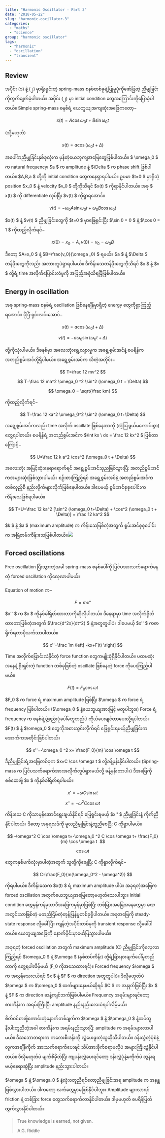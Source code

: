 ```yaml
---
title: "Harmonic Oscillator - Part 3"
date: "2018-05-22"
slug: "harmonic-oscillator-3"
categories:
  - "maths"
  - "science"
group: "harmonic oscillator"
tags:
  - "harmonic"
  - "oscillation"
  - "transient"
---
```


## Review

အပိုင်း (၁) နဲ့ (၂) မှာရိုးရှင်းတဲ့ spring-mass စနစ်တစ်ခုရဲ့ပြုမူပုံကိုဖော်ပြတဲ့ ညီမျှခြင်းကိုတွက်ချက်ခဲ့ပါတယ်။ အပိုင်း (၂) မှာ initial condition တွေအကြောင်းကိုပြောခဲ့ပါတယ်။ Simple spring-mass စနစ်ရဲ့ ယေဘူယျအကျဆုံးအဖြေကတော့−

$$
x(t)=A \cos \omega_0 t + B \sin \omega_0 t
$$

(သို့မဟုတ်)

$$
x(t)=a \cos (\omega_0 t + \Delta)
$$

အပေါ်ကညီမျှခြင်းနှစ်ခုလုံးက မှန်တဲ့ယေဘူကျအဖြေတွေဖြစ်ပါတယ်။ $ \omega_0 $ က natural frequency၊ $a $ က amplitude နဲ့ $\Delta $ က phase shift ဖြစ်ပါတယ်။ $A,B,a $ တို့ကို initial condition တွေကနေရှာရပါမယ်။ ဥပမာ $t=0 $ မှာရှိတဲ့ position $x_0 $ နဲ့ velocity $v_0 $ တို့ကိုသိရင် $x(t) $ ကိုရှာနိုင်ပါတယ်။ အခု $ x(t) $ ကို differentiate လုပ်ပြီး $v(t) $ ကိုရှာရအောင်။

$$
v(t)=-\omega_0 A \sin \omega_0 t + \omega_0 B \cos \omega_0 t
$$

$x(t) $ နဲ့ $v(t) $ ညီမျှခြင်းတွေကို $t=0 $ မှာဖြေရှင်းပြီး $\sin 0 = 0 $ နဲ့ $\cos 0 = 1 $ ကိုထည့်လိုက်ရင်−

$$
x(0)=x_0=A, v(0)=v_0=\omega_0 B
$$

ဒီတော့ $A=x_0 $ နဲ့ $B=\frac{v_0}{\omega \_0} $ ရမယ်။ $a $ နဲ့ $\Delta $ တန်ဖိုးတွေကိုလည်း အလားတူပဲရှာရပါမယ်။ ဒီကိန်းသေတန်ဖိုးတွေကိုသိရင် $x $ နဲ့ $v $ တို့ရဲ့ time အလိုက်ပြောင်းလဲမှုကို အပြည့်အစုံသိရပြီဖြစ်ပါတယ်။

## Energy in oscillation

အခု spring-mass စနစ်ရဲ့ oscillation ဖြစ်နေချိန်မှာရှိတဲ့ energy တွေကိုရှာကြည့်ရအောင်။ ပိုပြီ:ရှင်းလင်းအောင်−

$$
x(t)= a \cos (\omega_0 t + \Delta)
$$

$$
v(t)=-a \omega_0 \sin (\omega_0 t + \Delta)
$$

တို့ကိုသုံးပါမယ်။ ဒီစနစ်မှာ အလေးတုံးရွေ့လျားမှုက အရွေ့စွမ်းအင်နဲ့ စပရိန်က အတည်စွမ်းအင်တို့ရှိပါမယ်။ အရွေ့စွမ်းအင်က သိတဲ့အတိုင်း−

$$
T=\frac 12 mv^2
$$

$$
T=\frac 12 ma^2 \omega_0 ^2 \sin^2 (\omega_0 t + \Delta)
$$

$$
\omega_0 = \sqrt{\frac km}
$$

ကိုထည့်လိုက်ရင်−

$$
T=\frac 12 ka^2 \omega_0^2 \sin^2 (\omega_0 t+\Delta)
$$

အရွေ့စွမ်းအင်ကလည်း time အလိုက် oscillate ဖြစ်နေတာကို (အံ့သြဖွယ်မကောင်းစွာ) တွေ့ရပါတယ်။ စပရိန်ရဲ့ အတည်စွမ်းအင်က $\int kx \ dx = \frac 12 kx^2 $ ဖြစ်တာကြောင့်−

$$
U=\frac 12 k a^2 \cos^2 (\omega_0 t + \Delta)
$$

အလေးတုံး အမြင့်ဆုံးနေရာရောက်ရင် အရွေ့စွမ်းအင်သုညဖြစ်သွားပြီ: အတည်စွမ်းအင်ကအများဆုံးဖြစ်သွားပါမယ်။ စဉ်းစားကြည့်ရင် အရွေ့စွမ်းအင်နဲ့ အတည်စွမ်းအင်က တစ်လှည့်စီ နည်းလိုက်များလိုက်ဖြစ်နေပါတယ်။ ဒါပေမယ့် စွမ်းအင်စုစုပေါင်းက ကိန်းသေဖြစ်ရပါမယ်။

$$
T+U=\frac 12 ka^2 [\sin^2 (\omega_0 t+\Delta) + \cos^2 (\omega_0 t + \Delta)] = \frac 12 ka^2
$$

$k $ နဲ့ $a $ (maximum amplitude) က ကိန်းသေဖြစ်တဲ့အတွက် စွမ်းအင်စုစုပေါင်းက အမြဲတမ်းကိန်းသေဖြစ်ပါတယ်။![](images/KE-vs-PE-in-oscillation.png)

## Forced oscillations

Free oscillation ပြီးသွားတဲ့အခါ spring-mass စနစ်ပေါ်ကို ပြင်ပအားသက်ရောက်နေတဲ့ forced oscillation ကိုလေ့လာပါမယ်။

Equation of motion က−

$$
F=mx''
$$

$x'' $ က $x $ ကိုနှစ်ခါရှိတ်ထားတာကိုဆိုလိုပါတယ်။ ဒီနေရာမှာ time အလိုက်ရှိတ်ထားတာဖြစ်တဲ့အတွက် $\frac{d^2x}{dt^2} $ နဲ့အတူတူပါပဲ။ ဒါပေမယ့် $x'' $ ကစာရိုက်ရတာပိုသက်သာပါတယ်။

$$
x''=\frac 1m \left[ -kx+F(t) \right]
$$

Time အလိုက်ပြောင်းလဲနိုင်တဲ့ force function တွေကမျိုးစုံရှိနိုင်ပါတယ်။ ပထမဆုံးအနေနဲ့ ရိုးရှင်းတဲ့ function တစ်ခုဖြစ်တဲ့ oscillate ဖြစ်နေတဲ့ force ကိုပေးကြည့်ပါမယ်။

$$
F(t)=F_0 \cos \omega t
$$

$F_0 $ က force ရဲ့ maximum amplitude ဖြစ်ပြီး $\omega $ က force ရဲ့ frequency ဖြစ်ပါတယ်။ ($\omega_0 $ နဲ့ယေဘူယျအားဖြင့် မတူပါဘူး။) Force ရဲ့ frequency က စနစ်ရဲ့ဖွဲ့စည်းပုံပေါ်မတူတည်ပဲ ကိုယ်ပေးချင်တာပေးလို့ရပါတယ်။ $F(t) $ နဲ့ $\omega_0 $ တွေကိုအစားသွင်းလိုက်ရင် ဖြေရှင်းရမယ့်ညီမျှခြင်းက အောက်ကအတိုင်းဖြစ်ပါတယ်။

$$
x''=-\omega_0 ^2 x+ \frac{F_0}{m} \cos \omega t
$$

ဒီညီမျှခြင်းရဲ့အဖြေတစ်ခုက $x=C \cos \omega t $ လို့ခန့်မှန်းနိုင်ပါတယ်။ (Spring-mass က ပြင်ပသက်ရောက်အားအလိုက်လှုပ်ရှားမယ်လို့ ခန့်မှန်းတာပါ။) ဒီအဖြေကို စစ်ဆေးဖို့ $x $ ကိုနှစ်ခါရှိတ်ရပါမယ်။

$$
x'=-\omega C \sin \omega t
$$

$$
x''=-\omega^2 C \cos \omega t
$$

ကိန်းသေ C ကိုသာမှန်အောင်ရွေးချယ်နိုင်ရင် ဖြေရှင်းရမယ့် $x'' $ ညီမျှခြင်းနဲ့ ကိုက်ညီနိုင်ပါတယ်။ ဒီတော့ အခုရလဒ်ကို မူလညီမျှခြင်းနဲ့တူညီစေပြီ: C ကိုရှာပါမယ်။

$$
-\omega^2 C \cos \omega t=-\omega_0 ^2 C \cos \omega t+ \frac{F_0}{m} \cos \omega t 
$$

$$
\cos \omega t
$$

တွေကနှစ်ဖက်လုံးမှာပါတဲ့အတွက် သူတို့ကိုချေပြီ: C ကိုရှာလိုက်ရင်−

$$
C=\frac{F_0}{m(\omega_0^2 - \omega^2)}
$$

ကိုရပါမယ်။ ဒီကိန်းသေက $x(t) $ ရဲ့ maximum amplitude ပါပဲ။ အခုရတဲ့အဖြေက forced oscillation အတွက်ယေဘူယျအဖြေတော့မဟုတ်သေးပါဘူး။ Initial condition တွေမှန်ကန်မှသာဒီအဖြေကမှန်မှာဖြစ်ပြီ: တစ်ခြားအခြေအနေတွေမှာ ခဏအတွင်းသာဖြစ်တဲ့ မတည်ငြိမ်တဲ့တုန့်ပြန်မှုတစ်ခုရှိပါတယ်။ အခုအဖြေကို steady-state response လို့ခေါ်ပြီး ကျန်တဲ့အပိုင်းတစ်ခုကို transient response လို့ခေါ်ပါတယ်။ ယေဘူယျအဖြေကို နောက်ပိုင်းမှာဖော်ပြသွားပါမယ်။

အခုရတဲ့ forced oscillation အတွက် maximum amplitude (C) ညီမျှခြင်းကိုလေ့လာကြည့်ရင် $\omega_0 $ နဲ့ $\omega $ (နှစ်ထပ်ကိန်း) တို့ရဲ့ခြားနားချက်ပေါ်မူတည်တာကို တွေ့ရပါလိမ့်မယ် (F_0 ကိုအသေထားရင်)။ Forced frequency $\omega $ က အလွန်သေးငယ်ရင် $x $ နဲ့ $F $ က direction အတူတူပါပဲ။ ဒီလိုမဟုတ်ပဲ $\omega $ က $\omega_0 $ ထက်များနေမယ်ဆိုရင် $C $ က အနှုတ်ဖြစ်ပြီး $x $ နဲ့ $F $ က direction ဆန့်ကျင်ဘက်ဖြစ်ပါမယ်။ Frequency အရမ်းများရင်တော့ စားကိန်းက အရမ်းကြီးပြီ: amplitude နည်းနည်းလေးပဲရပါလိမ့်မယ်။

စိတ်ဝင်စားဖို့ကောင်းတဲ့နောက်တစ်ချက်က $\omega $ နဲ့ $\omega_0 $ နဲ့ထပ်တူနီးပါးတူညီတဲ့အခါ စားကိန်းက အရမ်းနည်းသွားပြီ: amplitude က အရမ်းများလာပါမယ်။ ဒီသဘောတရားက ကလေးစီးဒန်းကို လွှဲပေးဖူးတဲ့သူဆိုသိပါတယ်။ ဒန်းလွှဲတဲ့ပုံစံနဲ့ လူကအချိန်ကိုက် အားသက်ရောက်ပေးရင် သိပ်အားစိုက်စရာမလိုပဲ အများကြီ:လွှဲနိုင်ပါတယ်။ ဒီလိုမဟုတ်ပဲ မျက်စိမှိတ်ပြီး ကျပန်းလွှဲပေးရင်တော့ ဒန်းလွှဲပုံနဲ့မကိုက်ပဲ တွန်းရမယ့်နေရာဆွဲပြီး amplitude နည်းသွားပါတယ်။

$\omega $ နဲ့ $\omega_0 $ နဲ့လုံးဝတူညီရင်တော့ညီမျှခြင်းအရ amplitude က အနန္တဖြစ်သွားပါတယ်။ ဒါကတော့ လက်တွေ့မှာမဖြစ်နိုင်ပါဘူး။ Amplitude များလာရင် friction နဲ့ တစ်ခြား force တွေသက်ရောက်လာနိုင်ပါတယ်။ ဒါမှမဟုတ် စပရိန်ပြတ်ထွက်သွားနိုင်ပါတယ်။

> True knowledge is earned, not given.
>
> A.G. Riddle
